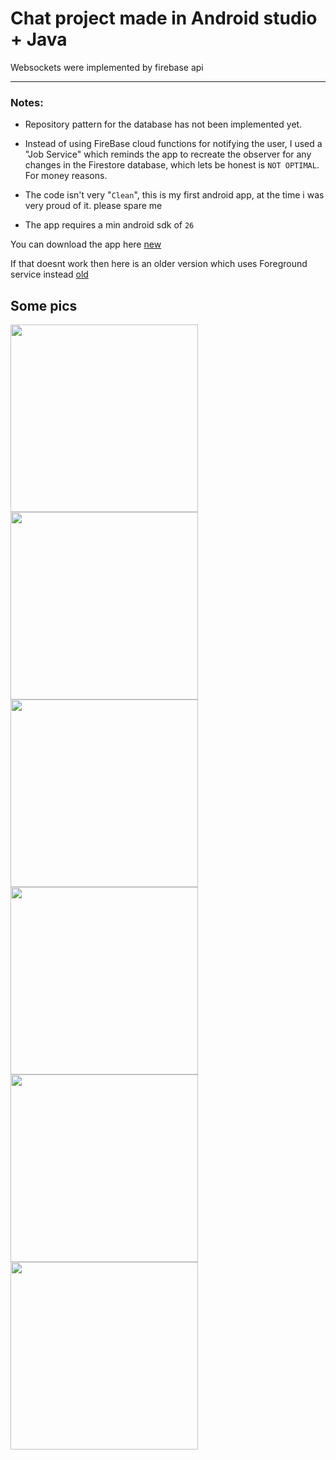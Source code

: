 # Chat project made in Android studio + Java

Websockets were implemented by firebase api

---

### Notes:

- Repository pattern for the database has not been implemented yet.
- Instead of using FireBase cloud functions for notifying the user, I used a "Job Service" which reminds the app to recreate the observer for any changes in the Firestore database, which lets be honest is `NOT OPTIMAL`. For money reasons.
- The code isn't very "`Clean`", this is my first android app, at the time i was very proud of it. please spare me

- The app requires a min android sdk of `26`

You can download the app here [new](https://github.com/MMGeri/Chat-app-android/blob/master/Chat/app/release/app-release.apk) 

If that doesnt work then here is an older version which uses Foreground service instead [old](https://github.com/MMGeri/Chat-app-android/blob/master/Chat/app/release-old/app-release.apk)

## Some pics
<p float="left">
  <img src="https://github.com/MMGeri/Chat-app-android/blob/master/pics/main-screen.jpg" width="300">
  <img src="https://github.com/MMGeri/Chat-app-android/blob/master/pics/friends-list.jpg" width="300">
  <img src="https://github.com/MMGeri/Chat-app-android/blob/master/pics/add-friends.jpg" width="300">
  <img src="https://github.com/MMGeri/Chat-app-android/blob/master/pics/delete-friends.jpg" width="300">
  <img src="https://github.com/MMGeri/Chat-app-android/blob/master/pics/drawer-menu.jpg" width="300">
  <img src="https://github.com/MMGeri/Chat-app-android/blob/master/pics/profile.jpg" width="300">
</p>
